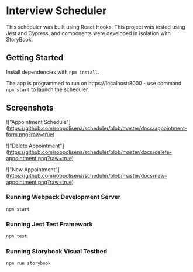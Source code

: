 # Interview Scheduler
This scheduler was built using React Hooks. This project was tested using Jest and Cypress, and components were developed in isolation with StoryBook.

## Getting Started

Install dependencies with `npm install`.

The app is programmed to run on https://localhost:8000 - use command `npm start` to launch the scheduler.

## Screenshots

!["Appointment Schedule"] (https://github.com/robpolisena/scheduler/blob/master/docs/appointment-form.png?raw=true)

!["Delete Appointment"] (https://github.com/robpolisena/scheduler/blob/master/docs/delete-appointment.png?raw=true)

!["New Appointment"] (https://github.com/robpolisena/scheduler/blob/master/docs/new-appointment.png?raw=true)

### Running Webpack Development Server

```sh
npm start
```

### Running Jest Test Framework

```sh
npm test
```

### Running Storybook Visual Testbed

```sh
npm run storybook
```
